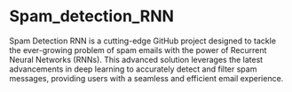 # Spam_detection_RNN
Spam Detection RNN is a cutting-edge GitHub project designed to tackle the ever-growing problem of spam emails with the power of Recurrent Neural Networks (RNNs). This advanced solution leverages the latest advancements in deep learning to accurately detect and filter spam messages, providing users with a seamless and efficient email experience.
